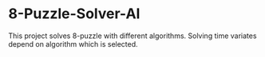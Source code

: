 # 8-Puzzle-Solver-AI
This project solves 8-puzzle with different algorithms.
Solving time variates depend on algorithm which is selected.
